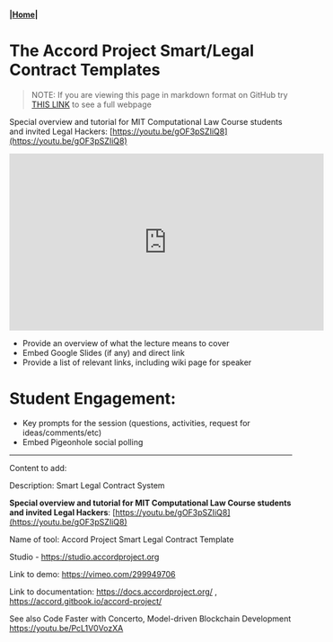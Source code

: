 #### |[Home](https://mitmedialab.github.io/2019-MIT-Computational-Law-Course)|

# The Accord Project Smart/Legal Contract Templates

> NOTE: If you are viewing this page in markdown format on GitHub try [THIS LINK](https://mitmedialab.github.io/2019-MIT-Computational-Law-Course/session-tool-accord-project.html) to see a full webpage

Special overview and tutorial for MIT Computational Law Course students and invited Legal Hackers: [https://youtu.be/gOF3pSZIiQ8](https://youtu.be/gOF3pSZIiQ8)

<iframe width="560" height="315" src="https://www.youtube.com/embed/gOF3pSZIiQ8" frameborder="0" allow="accelerometer; autoplay; encrypted-media; gyroscope; picture-in-picture" allowfullscreen></iframe>

* Provide an overview of what the lecture means to cover
* Embed Google Slides (if any) and direct link
* Provide a list of relevant links, including wiki page for speaker

# Student Engagement:
  * Key prompts for the session (questions, activities, request for ideas/comments/etc)
  * Embed Pigeonhole social polling


----

Content to add:

Description: Smart Legal Contract System

**Special overview and tutorial for MIT Computational Law Course students and invited Legal Hackers**: [https://youtu.be/gOF3pSZIiQ8](https://youtu.be/gOF3pSZIiQ8)

Name of tool: Accord Project Smart Legal Contract Template 

Studio - https://studio.accordproject.org

Link to demo: https://vimeo.com/299949706

Link to documentation: https://docs.accordproject.org/ , https://accord.gitbook.io/accord-project/

See also Code Faster with Concerto, Model-driven Blockchain Development https://youtu.be/PcL1V0VozXA
